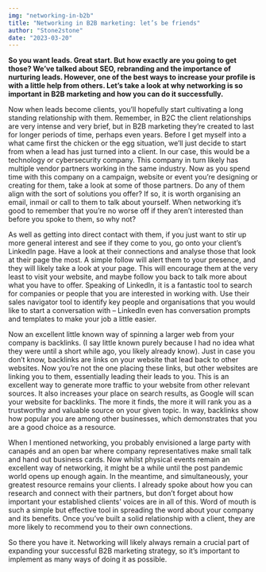 ```yaml
---
img: "networking-in-b2b"
title: "Networking in B2B marketing: let’s be friends"
author: "Stone2stone"
date: "2023-03-20"
---
```


**So you want leads. Great start. But how exactly are you going to get those? We’ve talked about SEO, rebranding and the importance of nurturing leads. However, one of the best ways to increase your profile is with a little help from others. Let’s take a look at why networking is so important in B2B marketing and how you can do it successfully.**

Now when leads become clients, you’ll hopefully start cultivating a long standing relationship with them. Remember, in B2C the client relationships are very intense and very brief, but in B2B marketing they’re created to last for longer periods of time, perhaps even years. Before I get myself into a what came first the chicken or the egg situation, we’ll just decide to start from when a lead has just turned into a client. In our case, this would be a technology or cybersecurity company. This company in turn likely has multiple vendor partners working in the same industry. Now as you spend time with this company on a campaign, website or event you’re designing or creating for them, take a look at some of those partners. Do any of them align with the sort of solutions you offer? If so, it is worth organising an email, inmail or call to them to talk about yourself. When networking it’s good to remember that you’re no worse off if they aren’t interested than before you spoke to them, so why not?

As well as getting into direct contact with them, if you just want to stir up more general interest and see if they come to you, go onto your client’s LinkedIn page. Have a look at their connections and analyse those that look at their page the most. A simple follow will alert them to your presence, and they will likely take a look at your page. This will encourage them at the very least to visit your website, and maybe follow you back to talk more about what you have to offer. Speaking of LinkedIn, it is a fantastic tool to search for companies or people that you are interested in working with. Use their sales navigator tool to identify key people and organisations that you would like to start a conversation with – LinkedIn even has conversation prompts and templates to make your job a little easier.

Now an excellent little known way of spinning a larger web from your company is backlinks. (I say little known purely because I had no idea what they were until a short while ago, you likely already know). Just in case you don’t know, backlinks are links on your website that lead back to other websites. Now you’re not the one placing these links, but other websites are linking you to them, essentially leading their leads to you. This is an excellent way to generate more traffic to your website from other relevant sources. It also increases your place on search results, as Google will scan your website for backlinks. The more it finds, the more it will rank you as a trustworthy and valuable source on your given topic. In way, backlinks show how popular you are among other businesses, which demonstrates that you are a good choice as a resource.

When I mentioned networking, you probably envisioned a large party with canapés and an open bar where company representatives make small talk and hand out business cards. Now whilst physical events remain an excellent way of networking, it might be a while until the post pandemic world opens up enough again. In the meantime, and simultaneously, your greatest resource remains your clients. I already spoke about how you can research and connect with their partners, but don’t forget about how important your established clients’ voices are in all of this. Word of mouth is such a simple but effective tool in spreading the word about your company and its benefits. Once you’ve built a solid relationship with a client, they are more likely to recommend you to their own connections.

So there you have it. Networking will likely always remain a crucial part of expanding your successful B2B marketing strategy, so it’s important to implement as many ways of doing it as possible.
